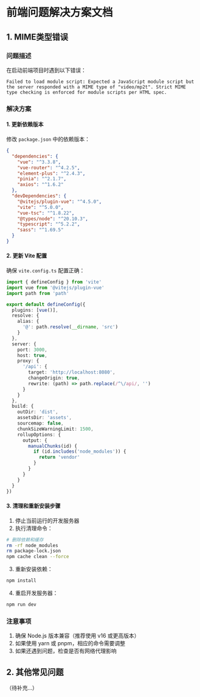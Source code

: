 # 前端问题解决方案文档

## 1. MIME类型错误

### 问题描述
在启动前端项目时遇到以下错误：
```
Failed to load module script: Expected a JavaScript module script but the server responded with a MIME type of "video/mp2t". Strict MIME type checking is enforced for module scripts per HTML spec.
```

### 解决方案

#### 1. 更新依赖版本
修改 `package.json` 中的依赖版本：

```json
{
  "dependencies": {
    "vue": "^3.3.8",
    "vue-router": "^4.2.5",
    "element-plus": "^2.4.3",
    "pinia": "^2.1.7",
    "axios": "^1.6.2"
  },
  "devDependencies": {
    "@vitejs/plugin-vue": "^4.5.0",
    "vite": "^5.0.0",
    "vue-tsc": "^1.8.22",
    "@types/node": "^20.10.3",
    "typescript": "^5.2.2",
    "sass": "^1.69.5"
  }
}
```

#### 2. 更新 Vite 配置
确保 `vite.config.ts` 配置正确：

```typescript
import { defineConfig } from 'vite'
import vue from '@vitejs/plugin-vue'
import path from 'path'

export default defineConfig({
  plugins: [vue()],
  resolve: {
    alias: {
      '@': path.resolve(__dirname, 'src')
    }
  },
  server: {
    port: 3000,
    host: true,
    proxy: {
      '/api': {
        target: 'http://localhost:8080',
        changeOrigin: true,
        rewrite: (path) => path.replace(/^\/api/, '')
      }
    }
  },
  build: {
    outDir: 'dist',
    assetsDir: 'assets',
    sourcemap: false,
    chunkSizeWarningLimit: 1500,
    rollupOptions: {
      output: {
        manualChunks(id) {
          if (id.includes('node_modules')) {
            return 'vendor'
          }
        }
      }
    }
  }
})
```

#### 3. 清理和重新安装步骤

1. 停止当前运行的开发服务器
2. 执行清理命令：
```bash
# 删除依赖和缓存
rm -rf node_modules
rm package-lock.json
npm cache clean --force
```

3. 重新安装依赖：
```bash
npm install
```

4. 重启开发服务器：
```bash
npm run dev
```

### 注意事项
1. 确保 Node.js 版本兼容（推荐使用 v16 或更高版本）
2. 如果使用 yarn 或 pnpm，相应的命令需要调整
3. 如果还遇到问题，检查是否有网络代理影响

## 2. 其他常见问题
（待补充...） 